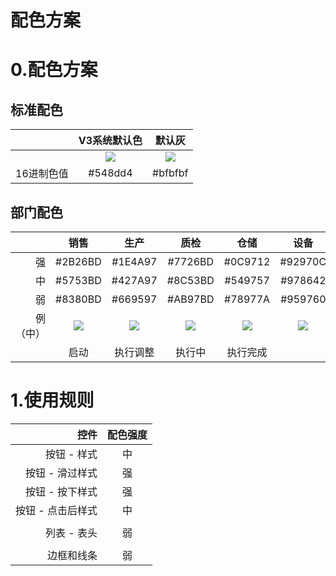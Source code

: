 # 配色方案

# 0.配色方案

## 标准配色

|            |                         V3系统默认色                         |                            默认灰                            |
| ---------: | :----------------------------------------------------------: | :----------------------------------------------------------: |
|            | ![](http://112.126.101.177:9000/standard/%E5%9B%BE%E6%A0%87/%E6%96%B9%E5%9D%97_V3%E7%B3%BB%E7%BB%9F%E9%BB%98%E8%AE%A4%E8%89%B2.png) | ![](http://112.126.101.177:9000/standard/%E5%9B%BE%E6%A0%87/%E6%96%B9%E5%9D%97_%E9%BB%98%E8%AE%A4%E7%81%B0.png) |
| 16进制色值 |                           #548dd4                            |                           #bfbfbf                            |

## 部门配色

|          |                             销售                             |                             生产                             |                             质检                             |                             仓储                             |                             设备                             |
| -------: | :----------------------------------------------------------: | :----------------------------------------------------------: | :----------------------------------------------------------: | :----------------------------------------------------------: | :----------------------------------------------------------: |
|       强 |                           #2B26BD                            |                           #1E4A97                            |                           #7726BD                            |                           #0C9712                            |                           #92970C                            |
|       中 |                           #5753BD                            |                           #427A97                            |                           #8C53BD                            |                           #549757                            |                           #978642                            |
|       弱 |                           #8380BD                            |                           #669597                            |                           #AB97BD                            |                           #78977A                            |                           #959760                            |
| 例（中） | ![](http://112.126.101.177:9000/standard/icon/%E6%96%B9%E5%9D%97_10.png?a=1) | ![](http://112.126.101.177:9000/standard/icon/%E6%96%B9%E5%9D%97_20.png) | ![](http://112.126.101.177:9000/standard/icon/%E6%96%B9%E5%9D%97_30.png) | ![](http://112.126.101.177:9000/standard/icon/%E6%96%B9%E5%9D%97_40.png) | ![](http://112.126.101.177:9000/standard/icon/%E6%96%B9%E5%9D%97_50.png) |
|          |                             启动                             |                           执行调整                           |                            执行中                            |                           执行完成                           |                                                              |



# 1.使用规则

|              控件 | 配色强度 |
| ----------------: | :------: |
|       按钮 - 样式 |    中    |
|   按钮 - 滑过样式 |    强    |
|   按钮 - 按下样式 |    强    |
| 按钮 - 点击后样式 |    中    |
|                   |          |
|       列表 - 表头 |    弱    |
|                   |          |
|        边框和线条 |    弱    |


